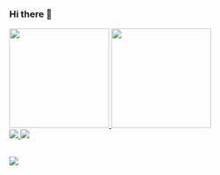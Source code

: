 ### Hi there 👋

<div>
  <a href="https://github.com/pvskp">
    <img height="180em" src="https://github-readme-stats.vercel.app/api?username=pvskp&count_private=true&show_icons=true&theme=gruvbox"/>
    <img height="180em" src="https://github-readme-stats.vercel.app/api/top-langs/?username=pvskp&layout=compact&theme=gruvbox"/>
</div>

<div>
   <a href="https://github.com/pvskp/Relogio-Pomodoro">
    <img src="https://github-readme-stats.vercel.app/api/pin/?username=pvskp&repo=Relogio-Pomodoro&theme=gruvbox"/>
   </a>
   <a href="">
    <img src="https://github-readme-stats.vercel.app/api/pin/?username=pvskp&repo=jacare_do_SUS&theme=gruvbox">
   </a>
</div>

##

<div>
  <a href="www.linkedin.com/in/paulo-vinícius-pinto-743735200" target="_blank" >
    <img src="https://img.shields.io/badge/LinkedIn-0077B5?style=for-the-badge&logo=linkedin&logoColor=white">
  </a>

</div>

